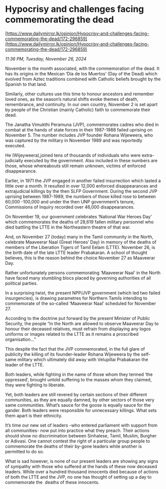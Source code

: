 # Hypocrisy and challenges facing commemorating the dead

[https://www.dailymirror.lk/opinion/Hypocrisy-and-challenges-facing-commemorating-the-dead/172-296859](https://www.dailymirror.lk/opinion/Hypocrisy-and-challenges-facing-commemorating-the-dead/172-296859)

*11:36 PM, Tuesday, November 26, 2024*

November is the month associated, with the commemoration of the dead. It has its origins in the Mexican ‘Día de los Muertos’ (Day of the Dead) which evolved from Aztec traditions combined with Catholic beliefs brought by the Spanish to that land.

Similarly, other cultures use this time to honour ancestors and remember loved ones, as the season’s natural shifts evoke themes of death, remembrance, and continuity. In our own country, November 2 is set apart by people of the Christian (mainly Catholic) faith to commemorate their dead.

The Janatha Vimukthi Peramuna (JVP), commemorates cadres who died in combat at the hands of state forces in their 1987-1988 failed uprising on November 5. The number includes JVP founder Rohana Wijeweera, who was captured by the military in November 1989 and was reportedly executed.

He (Wijeyweera),joined tens of thousands of individuals who were extra-judicially executed by the government. Also included in these numbers are those, whose whereabouts still remain unknown, victims of enforced disappearance.

Earlier, in 1971 the JVP engaged in another failed insurrection which lasted a little over a month. It resulted in over 12,000 enforced disappearances and extrajudicial killings by the then SLFP Government. During the second JVP uprising between 1987-1989, the numbers of those killed rose to between 60,000 -100,000 and under the then UNP government’s tenure, Commissions of Inquiry recorded over 46,000 disappearances.

On November 19, our government celebrates ‘National War Heroes Day’ which commemorates the deaths of 28,619 fallen military personnel who died battling the LTTE in the Northeastern theatre of that war.

And, on November 27 (today) many in the Tamil community in the North, celebrate Maaveerar Naal (Great Heroes’ Day) in memory of the deaths of members of the Liberation Tigers of Tamil Eelam (LTTE). November 26, is the birth date of the late LTTE leader Prabakaran. A school of thought believes, this is the reason behind the choice November 27 as Maaveerar Day.

Rather unfortunately persons commemorating ‘Maaveerar Naal’ in the North have faced many stumbling blocs placed by governing authorities of all political parties.

In a surprising twist, the present NPP/JVP government (which led two failed insurgencies), is drawing parametres for Northern Tamils intending to commemorate of the so-called ‘Maaveerar Naal’ scheduled for November 27.

According to the doctrine put forward by the present Minister of Public Security, the people “in the North are allowed to observe Maaveerar Day to honour their deceased relatives, must refrain from displaying any logos uniforms or images related to the LTTE as it remains a proscribed organisation...”

This despite the fact that the JVP commemorated, in the full glare of publicity the killing of its founder-leader Rohana Wijeweera by the self-same military which ultimately did away with Velupillai Prabakaran the leader of the LTTE.

Both leaders, while fighting in the name of those whom they termed ‘the oppressed’, brought untold suffering to the masses whom they claimed, they were fighting to liberate.

Yet, both leaders are still revered by certain sections of their different communities, as they are equally damned, by other sectors of those very same communities. What’s sauce for the goose is equally sauce for the gander. Both leaders were responsible for unnecessary killings. What sets them apart is their ethnicity.

It’s time our new set of leaders -who entered parliament with support from all communities- now put into practice what they preach. Their actions should show no discrimination between Sinhalese, Tamil, Muslim, Burgher or Adivasi. One cannot contest the right of a particular group people to commemorate the deaths of their by-gone leaders while another is permitted to do so.

What is sad however, is none of our present leaders are showing any signs of sympathy with those who suffered at the hands of these now deceased leaders. While over a hundred thousand innocents died because of actions of both the LTTE and the JVP, no one has thought of setting up a day to commemorate the  deaths of these innocents.

